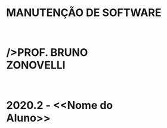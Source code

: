 # <p>MANUTENÇÃO DE SOFTWARE</p>
# <p><br>    />PROF. BRUNO<br />             ZONOVELLI  </p>
# <p><br/>2020.2 - <<Nome do<br /> Aluno>></p>


